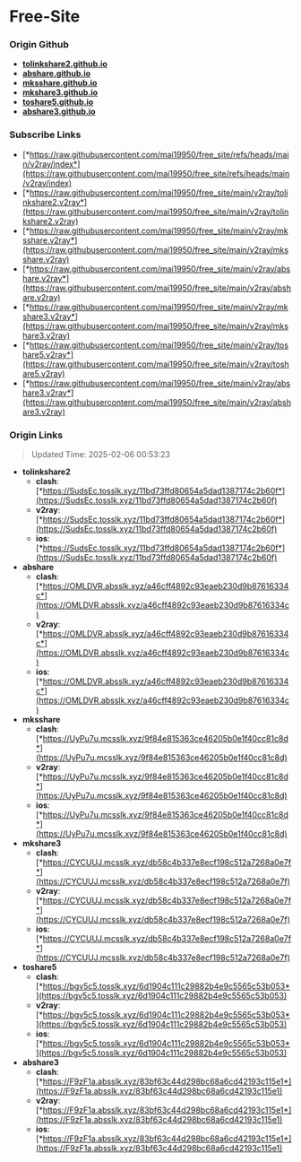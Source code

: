 # Free-Site

### Origin Github

- [**tolinkshare2.github.io**](https://github.com/tolinkshare2/tolinkshare2.github.io)
- [**abshare.github.io**](https://github.com/abshare/abshare.github.io)
- [**mksshare.github.io**](https://github.com/mksshare/mksshare.github.io)
- [**mkshare3.github.io**](https://github.com/mkshare3/mkshare3.github.io)
- [**toshare5.github.io**](https://github.com/toshare5/toshare5.github.io)
- [**abshare3.github.io**](https://github.com/abshare3/abshare3.github.io)

### Subscribe Links

- [*https://raw.githubusercontent.com/mai19950/free_site/refs/heads/main/v2ray/index*](https://raw.githubusercontent.com/mai19950/free_site/refs/heads/main/v2ray/index)
- [*https://raw.githubusercontent.com/mai19950/free_site/main/v2ray/tolinkshare2.v2ray*](https://raw.githubusercontent.com/mai19950/free_site/main/v2ray/tolinkshare2.v2ray)
- [*https://raw.githubusercontent.com/mai19950/free_site/main/v2ray/mksshare.v2ray*](https://raw.githubusercontent.com/mai19950/free_site/main/v2ray/mksshare.v2ray)
- [*https://raw.githubusercontent.com/mai19950/free_site/main/v2ray/abshare.v2ray*](https://raw.githubusercontent.com/mai19950/free_site/main/v2ray/abshare.v2ray)
- [*https://raw.githubusercontent.com/mai19950/free_site/main/v2ray/mkshare3.v2ray*](https://raw.githubusercontent.com/mai19950/free_site/main/v2ray/mkshare3.v2ray)
- [*https://raw.githubusercontent.com/mai19950/free_site/main/v2ray/toshare5.v2ray*](https://raw.githubusercontent.com/mai19950/free_site/main/v2ray/toshare5.v2ray)
- [*https://raw.githubusercontent.com/mai19950/free_site/main/v2ray/abshare3.v2ray*](https://raw.githubusercontent.com/mai19950/free_site/main/v2ray/abshare3.v2ray)

### Origin Links

> Updated Time: 2025-02-06 00:53:23

- **tolinkshare2**
  - **clash**: [*https://SudsEc.tosslk.xyz/11bd73ffd80654a5dad1387174c2b60f*](https://SudsEc.tosslk.xyz/11bd73ffd80654a5dad1387174c2b60f)
  - **v2ray**: [*https://SudsEc.tosslk.xyz/11bd73ffd80654a5dad1387174c2b60f*](https://SudsEc.tosslk.xyz/11bd73ffd80654a5dad1387174c2b60f)
  - **ios**: [*https://SudsEc.tosslk.xyz/11bd73ffd80654a5dad1387174c2b60f*](https://SudsEc.tosslk.xyz/11bd73ffd80654a5dad1387174c2b60f)
- **abshare**
  - **clash**: [*https://OMLDVR.absslk.xyz/a46cff4892c93eaeb230d9b87616334c*](https://OMLDVR.absslk.xyz/a46cff4892c93eaeb230d9b87616334c)
  - **v2ray**: [*https://OMLDVR.absslk.xyz/a46cff4892c93eaeb230d9b87616334c*](https://OMLDVR.absslk.xyz/a46cff4892c93eaeb230d9b87616334c)
  - **ios**: [*https://OMLDVR.absslk.xyz/a46cff4892c93eaeb230d9b87616334c*](https://OMLDVR.absslk.xyz/a46cff4892c93eaeb230d9b87616334c)
- **mksshare**
  - **clash**: [*https://UyPu7u.mcsslk.xyz/9f84e815363ce46205b0e1f40cc81c8d*](https://UyPu7u.mcsslk.xyz/9f84e815363ce46205b0e1f40cc81c8d)
  - **v2ray**: [*https://UyPu7u.mcsslk.xyz/9f84e815363ce46205b0e1f40cc81c8d*](https://UyPu7u.mcsslk.xyz/9f84e815363ce46205b0e1f40cc81c8d)
  - **ios**: [*https://UyPu7u.mcsslk.xyz/9f84e815363ce46205b0e1f40cc81c8d*](https://UyPu7u.mcsslk.xyz/9f84e815363ce46205b0e1f40cc81c8d)
- **mkshare3**
  - **clash**: [*https://CYCUUJ.mcsslk.xyz/db58c4b337e8ecf198c512a7268a0e7f*](https://CYCUUJ.mcsslk.xyz/db58c4b337e8ecf198c512a7268a0e7f)
  - **v2ray**: [*https://CYCUUJ.mcsslk.xyz/db58c4b337e8ecf198c512a7268a0e7f*](https://CYCUUJ.mcsslk.xyz/db58c4b337e8ecf198c512a7268a0e7f)
  - **ios**: [*https://CYCUUJ.mcsslk.xyz/db58c4b337e8ecf198c512a7268a0e7f*](https://CYCUUJ.mcsslk.xyz/db58c4b337e8ecf198c512a7268a0e7f)
- **toshare5**
  - **clash**: [*https://bgv5c5.tosslk.xyz/6d1904c111c29882b4e9c5565c53b053*](https://bgv5c5.tosslk.xyz/6d1904c111c29882b4e9c5565c53b053)
  - **v2ray**: [*https://bgv5c5.tosslk.xyz/6d1904c111c29882b4e9c5565c53b053*](https://bgv5c5.tosslk.xyz/6d1904c111c29882b4e9c5565c53b053)
  - **ios**: [*https://bgv5c5.tosslk.xyz/6d1904c111c29882b4e9c5565c53b053*](https://bgv5c5.tosslk.xyz/6d1904c111c29882b4e9c5565c53b053)
- **abshare3**
  - **clash**: [*https://F9zF1a.absslk.xyz/83bf63c44d298bc68a6cd42193c115e1*](https://F9zF1a.absslk.xyz/83bf63c44d298bc68a6cd42193c115e1)
  - **v2ray**: [*https://F9zF1a.absslk.xyz/83bf63c44d298bc68a6cd42193c115e1*](https://F9zF1a.absslk.xyz/83bf63c44d298bc68a6cd42193c115e1)
  - **ios**: [*https://F9zF1a.absslk.xyz/83bf63c44d298bc68a6cd42193c115e1*](https://F9zF1a.absslk.xyz/83bf63c44d298bc68a6cd42193c115e1)
